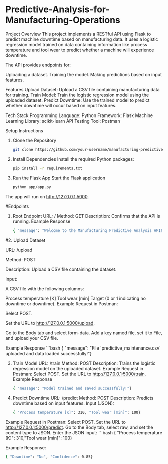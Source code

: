 # Predictive-Analysis-for-Manufacturing-Operations
Project Overview
This project implements a RESTful API using Flask to predict machine downtime based on manufacturing data. It uses a logistic regression model trained on data containing information like process temperature and tool wear to predict whether a machine will experience downtime.

The API provides endpoints for:

Uploading a dataset.
Training the model.
Making predictions based on input features.

Features
Upload Dataset: Upload a CSV file containing manufacturing data for training.
Train Model: Train the logistic regression model using the uploaded dataset.
Predict Downtime: Use the trained model to predict whether downtime will occur based on input features.

Tech Stack
Programming Language: Python
Framework: Flask
Machine Learning Library: scikit-learn
API Testing Tool: Postman

Setup Instructions
1. Clone the Repository
   ```bash
   git clone https://github.com/your-username/manufacturing-predictive-analysis.git cd manufacturing-predictive-analysis

2. Install Dependencies
Install the required Python packages:
   ```bash
   pip install -r requirements.txt

3. Run the Flask App
Start the Flask application
   ```bash
   python app/app.py
The app will run on http://127.0.0.1:5000.

#Endpoints
1. Root Endpoint
URL: /
Method: GET
Description: Confirms that the API is running.
Example Response
   ```bash
   { "message": "Welcome to the Manufacturing Predictive Analysis API!"}
#2. Upload Dataset

URL: /upload

Method: POST

Description: Upload a CSV file containing the dataset.

Input:

A CSV file with the following columns:

Process temperature [K]
Tool wear [min]
Target (0 or 1 indicating no downtime or downtime).
Example Request in Postman:

Select POST.

Set the URL to http://127.0.0.1:5000/upload.


Go to the Body tab and select form-data.
Add a key named file, set it to File, and upload your CSV file.

Example Response
    ```bash
    { "message": "File 'predictive_maintenance.csv' uploaded and data loaded successfully!"}

3. Train Model
URL: /train
Method: POST
Description: Trains the logistic regression model on the uploaded dataset.
Example Request in Postman:
Select POST.
Set the URL to http://127.0.0.1:5000/train.
Example Response
    ```bash
    { "message": "Model trained and saved successfully!"}

4. Predict Downtime
URL: /predict
Method: POST
Description: Predicts downtime based on input features.
Input (JSON):
    ```bash
    { "Process temperature [K]": 310, "Tool wear [min]": 100}
Example Request in Postman:
Select POST.
Set the URL to http://127.0.0.1:5000/predict.
Go to the Body tab, select raw, and set the content type to JSON.
Enter the JSON input:
     ```bash
     { "Process temperature [K]": 310,"Tool wear [min]": 100}

Example Response:
   ```bash
  { "Downtime": "No", "Confidence": 0.85}




